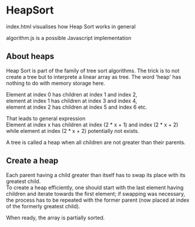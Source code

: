 # HeapSort

index.html visualises how Heap Sort works in general

algorithm.js is a possible Javascript implementation

## About heaps
Heap Sort is part of the family of tree sort algorithms.
The trick is to not create a tree but to interprete a linear array as tree.
The word 'heap' has nothing to do with memory storage here.

Element at index 0 has children at index 1 and index 2,  
element at index 1 has children at index 3 and index 4,  
element at index 2 has children at index 5 and index 6 etc.

That leads to general expression  
Element at index x has children at index (2 * x + 1) and index (2 * x + 2)  
while element at index (2 * x + 2) potentially not exists.

A tree is called a heap when all children are not greater than their parents.

## Create a heap
Each parent having a child greater than itself has to swap its place with its greatest child.  
To create a heap efficiently, one should start with the last element having children
and iterate towards the first element;
if swapping was necessary, the process has to be repeated
with the former parent (now placed at index of the formerly greatest child).

When ready, the array is partially sorted.
